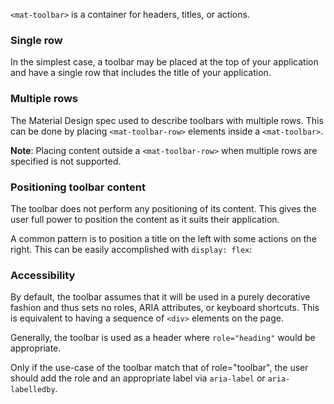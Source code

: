 `<mat-toolbar>` is a container for headers, titles, or actions.

<!-- example(toolbar-overview) -->

### Single row

In the simplest case, a toolbar may be placed at the top of your application and 
have a single row that includes the title of your application.

<!-- example(toolbar-simple) -->

### Multiple rows

The Material Design spec used to describe toolbars with multiple rows. This can 
be done by placing `<mat-toolbar-row>` elements inside a `<mat-toolbar>`.

<!-- example({"example":"toolbar-multirow",
              "file":"toolbar-multirow-example.html", 
              "region":"toolbar-row"}) -->

**Note**: Placing content outside a `<mat-toolbar-row>` when multiple rows are specified is not
supported.

### Positioning toolbar content
The toolbar does not perform any positioning of its content. This gives the user full power to 
position the content as it suits their application.

A common pattern is to position a title on the left with some actions on the right. This can be
easily accomplished with `display: flex`:

<!-- example({"example":"toolbar-multirow",
              "file":"toolbar-multirow-example.html", 
              "region":"toolbar-position-content"}) -->
              
<!-- example({"example":"toolbar-multirow",
              "file":"toolbar-multirow-example.css", 
              "region":"toolbar-position-content-style"}) -->

### Accessibility
By default, the toolbar assumes that it will be used in a purely decorative fashion and thus sets
no roles, ARIA attributes, or keyboard shortcuts. This is equivalent to having a sequence of `<div>`
elements on the page.

Generally, the toolbar is used as a header where `role="heading"` would be appropriate.

Only if the use-case of the toolbar match that of role="toolbar", the user should add the role and
an appropriate label via `aria-label` or `aria-labelledby`.
